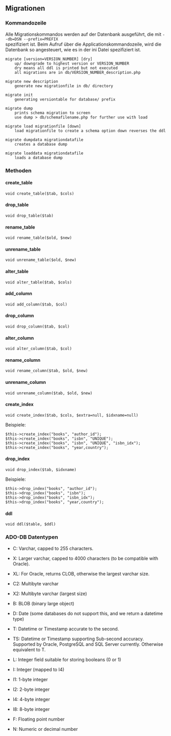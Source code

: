 ## Migrationen

### Kommandozeile

Alle Migrationskommandos werden auf der Datenbank ausgeführt, die mit `--db=DSN --prefix=PREFIX`    
spezifiziert ist. Beim Aufruf über die Applicationskommandozeile, wird die Datenbank so angesteuert, wie es in der ini Datei spezifiziert ist.

    migrate [version=VERSION_NUMBER] [dry] 
        up/ downgrade to highest version or VERSION_NUMBER 
        dry means all ddl is printed but not executed 
        all migrations are in db/VERSION_NUMBER_description.php

    migrate new description 
        generate new migrationfile in db/ directory

    migrate init 
        generating versiontable for database/ prefix

    migrate dump 
        prints schema migration to screen 
        use dump > db/schemafilename.php for further use with load

    migrate load migrationfile [down] 
        load migrationfile to create a schema option down reverses the ddl

    migrate dumpdata migrationdatafile 
        creates a database dump

    migrate loaddata migrationdatafile 
        loads a database dump

### Methoden

#### create_table

    void create_table($tab, $cols)

#### drop_table

    void drop_table($tab)

#### rename_table

    void rename_table($old, $new)

#### unrename_table

    void unrename_table($old, $new)

#### alter_table

    void alter_table($tab, $cols)

#### add_column
    
    void add_column($tab, $col)

#### drop_column

    void drop_column($tab, $col)

#### alter_column

    void alter_column($tab, $col)

#### rename_column

    void rename_column($tab, $old, $new)

#### unrename_column

    void unrename_column($tab, $old, $new)

#### create_index
   
    void create_index($tab, $cols, $extra=null, $idxname=null)
    
Beispiele:
    
    $this->create_index("books", "author_id");
    $this->create_index("books", "isbn", "UNIQUE");
    $this->create_index("books", "isbn", "UNIQUE", "isbn_idx");
    $this->create_index("books", "year,country");
    
#### drop_index

    void drop_index($tab, $idxname)
    
Beispiele:

    $this->drop_index("books", "author_id");
    $this->drop_index("books", "isbn");
    $this->drop_index("books", "isbn_idx");
    $this->drop_index("books", "year,country");

#### ddl

    void ddl($table, $ddl)

### ADO-DB Datentypen

* C:  Varchar, capped to 255 characters.
* X:  Larger varchar, capped to 4000 characters (to be compatible with Oracle). 
* XL: For Oracle, returns CLOB, otherwise the largest varchar size.

* C2: Multibyte varchar
* X2: Multibyte varchar (largest size)

* B:  BLOB (binary large object)

* D:  Date (some databases do not support this, and we return a datetime type)
* T:  Datetime or Timestamp accurate to the second.
* TS: Datetime or Timestamp supporting Sub-second accuracy.
Supported by Oracle, PostgreSQL and SQL Server currently. 
Otherwise equivalent to T.

* L:  Integer field suitable for storing booleans (0 or 1)
* I:  Integer (mapped to I4)
* I1: 1-byte integer
* I2: 2-byte integer
* I4: 4-byte integer
* I8: 8-byte integer
* F:  Floating point number
* N:  Numeric or decimal number